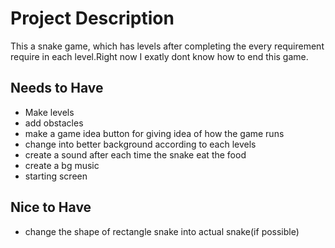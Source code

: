 # Project Description

This a snake game, which has levels after completing the every requirement require in each level.Right now I exatly dont know how to end this game.

## Needs to Have

- Make levels
- add obstacles 
- make a game idea button for giving idea of how the game runs
- change into better background according to each levels
- create a sound after each time the snake eat the food
- create a bg music
- starting screen

## Nice to Have

- change the shape of rectangle snake into actual snake(if possible)
